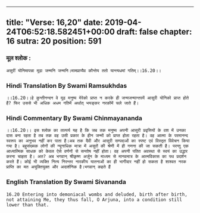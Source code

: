 
---
title: "Verse: 16,20"
date: 2019-04-24T06:52:18.582451+00:00
draft: false
chapter: 16
sutra: 20
position: 591
---
### मूल श्लोक :
```
असुरीं योनिमापन्ना मूढा जन्मनि जन्मनि।मामप्राप्यैव कौन्तेय ततो यान्त्यधमां गतिम्।।16.20।।

```

### Hindi Translation By Swami Ramsukhdas
```
।।16.20।।हे कुन्तीनन्दन वे मूढ मनुष्य मेरेको प्राप्त न करके ही जन्मजन्मान्तरमें आसुरी योनिको प्राप्त होते हैं? फिर उससे भी अधिक अधम गतिमें अर्थात् भयङ्कर नरकोंमें चले जाते हैं।

```

### Hindi Commentary By Swami Chinmayananda
```
।।16.20।। इस श्लोक का तात्पर्य यह है कि जब तक मनुष्य अपनी आसुरी प्रवृत्तियों के वश में उनका दास बना रहता है तब तक वह उसी प्रकार के हीन जन्मों को प्राप्त होता रहता है। वह आत्मा के परमानन्द स्वरूप का अनुभव नहीं कर पाता है।अब तक दैवी और आसुरी सम्पदाओं का स्पष्ट एवं विस्तृत विवेचन किया गया है। बहुसंख्यक लोगों की न्यूनाधिक मात्रा में असुरों की श्रेणी में ही गणना की जा सकती है। परन्तु एक आध्यात्मिक साधक को केवल ऐसे वर्णनों से सन्तोष नहीं होता। वह अपनी पतित अवस्था से स्वयं का उद्धार करना चाहता है। अत? अब भगवान् श्रीकृष्ण अर्जुन के माध्यम से मानवमात्र के आत्मविकास का पथ प्रदर्शन करते हैं। कोई भी व्यक्ति नित्य निरन्तर नारकीय यातनाओं का ही भागीदार नहीं हो सकता है शाश्वत नरक प्राप्ति का मत अयुक्तियुक्त और अदार्शनिक है।भगवान् कहते हैं

```

### English Translation By Swami  Sivananda
```
16.20 Entering into demoniacal wombs and deluded, birth after birth, not attaining Me, they thus fall, O Arjuna, into a condition still lower than that.

```

